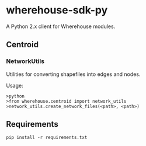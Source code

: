 wherehouse-sdk-py
=================

A Python 2.x client for Wherehouse modules.

Centroid
--------

### NetworkUtils

Utilities for converting shapefiles into edges and nodes.

Usage:
```
>python
>from wherehouse.centroid import network_utils
>network_utils.create_network_files(<path>, <path>)
```

Requirements
------------
```
pip install -r requirements.txt
```
